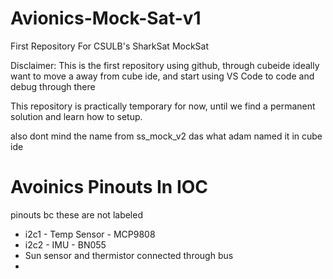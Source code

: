 # Avionics-Mock-Sat-v1
First Repository For CSULB's SharkSat MockSat 

Disclaimer:
This is the first repository using github, through cubeide
ideally want to move a away from cube ide, and start using VS Code
to code and debug through there

This repository is practically temporary for now, until we find a permanent solution and learn how to setup.

also dont mind the name from ss_mock_v2 das what adam named it in cube ide


# Avoinics Pinouts In IOC
pinouts bc these are not labeled
- i2c1 - Temp Sensor - MCP9808
- i2c2 - IMU - BN055
- Sun sensor and thermistor connected through bus
- 

